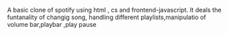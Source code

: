 A basic clone of spotify using html , cs and frontend-javascript.
It deals the funtanality of changig song, handling different playlists,manipulatio of volume bar,playbar ,play pause
